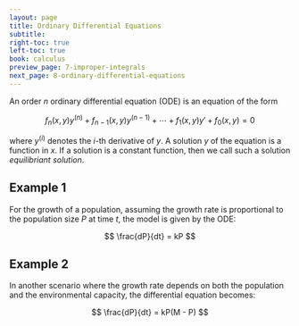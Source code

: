 ```yaml
---
layout: page
title: Ordinary Differential Equations
subtitle: 
right-toc: true
left-toc: true
book: calculus
preview_page: 7-improper-integrals
next_page: 8-ordinary-differential-equations
---
```


An order $n$ ordinary differential equation (ODE) is an equation of the form

$$ f_n(x,y) y^{(n)} + f_{n-1}(x,y)y^{(n-1)} + \cdots + f_1(x,y)y' + f_0(x,y) = 0 $$

where $y^{(i)}$ denotes the $i$-th derivative of $y$. A solution $y$ of the equation is a function in $x$. If a solution is a constant function, then we call such a solution *equilibriant solution*.

## Example 1

For the growth of a population, assuming the growth rate is proportional to the population size $P$ at time $t$, the model is given by the ODE:

$$ \frac{dP}{dt} = kP $$

## Example 2

In another scenario where the growth rate depends on both the population and the environmental capacity, the differential equation becomes:

$$ \frac{dP}{dt} = kP(M - P) $$